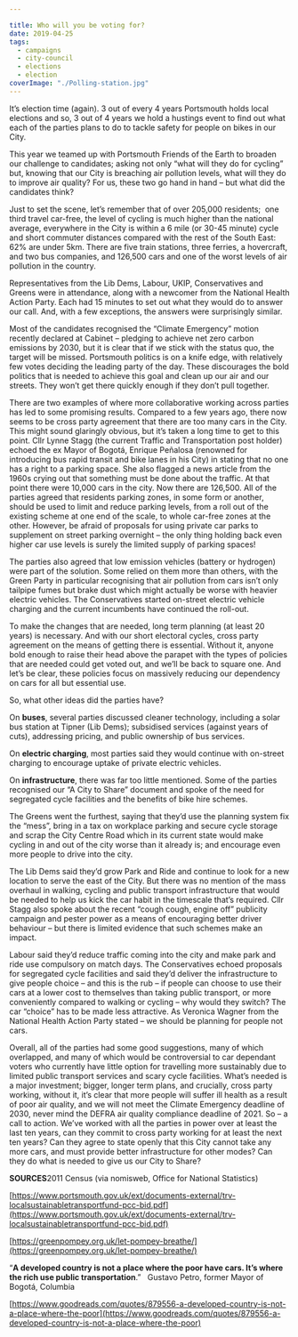 ```yaml
---

title: Who will you be voting for?
date: 2019-04-25
tags:  
  - campaigns
  - city-council
  - elections 
  - election
coverImage: "./Polling-station.jpg"
---
```


It’s election time (again). 3 out of every 4 years Portsmouth holds local elections and so, 3 out of 4 years we hold a hustings event to find out what each of the parties plans to do to tackle safety for people on bikes in our City.

This year we teamed up with Portsmouth Friends of the Earth to broaden our challenge to candidates; asking not only “what will they do for cycling” but, knowing that our City is breaching air pollution levels, what will they do to improve air quality? For us, these two go hand in hand – but what did the candidates think?

Just to set the scene, let’s remember that of over 205,000 residents;  one third travel car-free, the level of cycling is much higher than the national average, everywhere in the City is within a 6 mile (or 30-45 minute) cycle and short commuter distances compared with the rest of the South East: 62% are under 5km. There are five train stations, three ferries, a hovercraft, and two bus companies, and 126,500 cars and one of the worst levels of air pollution in the country.

Representatives from the Lib Dems, Labour, UKIP, Conservatives and Greens were in attendance, along with a newcomer from the National Health Action Party. Each had 15 minutes to set out what they would do to answer our call. And, with a few exceptions, the answers were surprisingly similar.

Most of the candidates recognised the “Climate Emergency” motion recently declared at Cabinet _–_ pledging to achieve net zero carbon emissions by 2030, but it is clear that if we stick with the status quo, the target will be missed. Portsmouth politics is on a knife edge, with relatively few votes deciding the leading party of the day. These discourages the bold politics that is needed to achieve this goal and clean up our air and our streets. They won’t get there quickly enough if they don’t pull together.

There are two examples of where more collaborative working across parties has led to some promising results. Compared to a few years ago, there now seems to be cross party agreement that there are too many cars in the City. This might sound glaringly obvious, but it’s taken a long time to get to this point. Cllr Lynne Stagg (the current Traffic and Transportation post holder) echoed the ex Mayor of Bogotá, Enrique Peñalosa (renowned for introducing bus rapid transit and bike lanes in his City) in stating that no one has a right to a parking space. She also flagged a news article from the 1960s crying out that something must be done about the traffic. At that point there were 10,000 cars in the city. Now there are 126,500. All of the parties agreed that residents parking zones, in some form or another, should be used to limit and reduce parking levels, from a roll out of the existing scheme at one end of the scale, to whole car-free zones at the other. However, be afraid of proposals for using private car parks to supplement on street parking overnight – the only thing holding back even higher car use levels is surely the limited supply of parking spaces!

The parties also agreed that low emission vehicles (battery or hydrogen) were part of the solution. Some relied on them more than others, with the Green Party in particular recognising that air pollution from cars isn’t only tailpipe fumes but brake dust which might actually be worse with heavier electric vehicles. The Conservatives started on-street electric vehicle charging and the current incumbents have continued the roll-out.

To make the changes that are needed, long term planning (at least 20 years) is necessary. And with our short electoral cycles, cross party agreement on the means of getting there is essential. Without it, anyone bold enough to raise their head above the parapet with the types of policies that are needed could get voted out, and we’ll be back to square one. And let’s be clear, these policies focus on massively reducing our dependency on cars for all but essential use.

So, what other ideas did the parties have?

On **buses**, several parties discussed cleaner technology, including a solar bus station at Tipner (Lib Dems); subsidised services (against years of cuts), addressing pricing, and public ownership of bus services.

On **electric charging**, most parties said they would continue with on-street charging to encourage uptake of private electric vehicles.

On **infrastructure**, there was far too little mentioned. Some of the parties recognised our “A City to Share” document and spoke of the need for segregated cycle facilities and the benefits of bike hire schemes.

The Greens went the furthest, saying that they’d use the planning system fix the “mess”, bring in a tax on workplace parking and secure cycle storage and scrap the City Centre Road which in its current state would make cycling in and out of the city worse than it already is; and encourage even more people to drive into the city.

The Lib Dems said they’d grow Park and Ride and continue to look for a new location to serve the east of the City. But there was no mention of the mass overhaul in walking, cycling and public transport infrastructure that would be needed to help us kick the car habit in the timescale that’s required. Cllr Stagg also spoke about the recent “cough cough, engine off” publicity campaign and pester power as a means of encouraging better driver behaviour – but there is limited evidence that such schemes make an impact.

Labour said they’d reduce traffic coming into the city and make park and ride use compulsory on match days. The Conservatives echoed proposals for segregated cycle facilities and said they’d deliver the infrastructure to give people choice – and this is the rub – if people can choose to use their cars at a lower cost to themselves than taking public transport, or more conveniently compared to walking or cycling – why would they switch? The car “choice” has to be made less attractive. As Veronica Wagner from the National Health Action Party stated – we should be planning for people not cars.

Overall, all of the parties had some good suggestions, many of which overlapped, and many of which would be controversial to car dependant voters who currently have little option for travelling more sustainably due to limited public transport services and scary cycle facilities. What’s needed is a major investment; bigger, longer term plans, and crucially, cross party working, without it, it’s clear that more people will suffer ill health as a result of poor air quality, and we will not meet the Climate Emergency deadline of 2030, never mind the DEFRA air quality compliance deadline of 2021. So – a call to action. We’ve worked with all the parties in power over at least the last ten years, can they commit to cross party working for at least the next ten years? Can they agree to state openly that this City cannot take any more cars, and must provide better infrastructure for other modes? Can they do what is needed to give us our City to Share?

**SOURCES**2011 Census (via nomisweb, Office for National Statistics)

[https://www.portsmouth.gov.uk/ext/documents-external/trv-localsustainabletransportfund-pcc-bid.pdf](https://www.portsmouth.gov.uk/ext/documents-external/trv-localsustainabletransportfund-pcc-bid.pdf)

[https://greenpompey.org.uk/let-pompey-breathe/](https://greenpompey.org.uk/let-pompey-breathe/)

“**A developed country is not a place where the poor have cars. It’s where the rich use public transportation**.”   Gustavo Petro, former Mayor of Bogotá, Columbia

[https://www.goodreads.com/quotes/879556-a-developed-country-is-not-a-place-where-the-poor](https://www.goodreads.com/quotes/879556-a-developed-country-is-not-a-place-where-the-poor)
